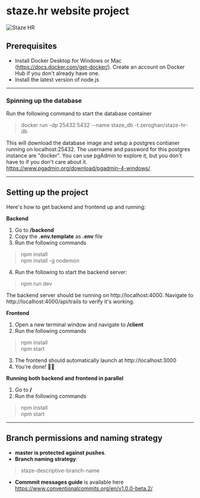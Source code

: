 # staze.hr website project

![Staze HR](https://i.imgur.com/buqWaH0.png)

## Prerequisites

-   Install Docker Desktop for Windows or Mac (https://docs.docker.com/get-docker/). Create an account on Docker Hub if you don't already have one.
-   Install the latest version of node.js

---

### Spinning up the database

Run the following command to start the database container

> docker run -dp 25432:5432 --name staze_db -t zeroghan/staze-hr-db

This will download the database image and setup a postgres contianer running on localhost:25432. The username and password for this postgres instance are "docker". You can use pgAdmin to explore it, but you don't have to if you don't care about it. https://www.pgadmin.org/download/pgadmin-4-windows/

---

## Setting up the project

Here's how to get backend and frontend up and running:

**Backend**

1. Go to **/backend**
2. Copy the **.env.template** as **.env** file
3. Run the following commands

> npm install  
> npm install -g nodemon

4. Run the following to start the backend server:

> npm run dev

The backend server should be running on http://localhost:4000. Navigate to http://localhost:4000/api/trails to verify it's working.

**Frontend**

1. Open a new terminal window and navigate to **/client**
2. Run the following commands

> npm install  
> npm start

3. The frontend should automatically launch at http://localhost:3000
4. You're done! 🎉🥳

**Running both backend and frontend in parallel**

1. Go to **/**
2. Run the following commands

> npm install  
> npm start

---

## Branch permissions and naming strategy

-   **master is protected against pushes**.
-   **Branch naming strategy**:

> staze-descriptive-branch-name

-   **Commmit messages guide** is available here https://www.conventionalcommits.org/en/v1.0.0-beta.2/
